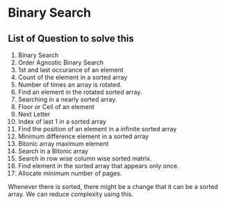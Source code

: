 # Binary Search

## List of Question to solve this
1. Binary Search
2. Order Agnostic Binary Search
3. 1st and last occurance of an element
4. Count of the element in a sorted array
5. Number of times an array is rotated.
6. Find an element in the rotated sorted array.
7. Searching in a nearly sorted array.
8. Floor or Ceil of an element
9. Next Letter
10. Index of last 1 in a sorted array
11. Find the position of an element in a infinite sorted array
12. Minimum difference element in a sorted array
13. Bitonic array maximum element
14. Search in a Bitonic array
15. Search in row wise column wise sorted matrix.
16. Find element in the sorted array that appears only once.
17. Allocate minimum number of pages.

Whenever there is sorted, there might be a change that it can be a sorted array.
We can reduce complexity using this.
